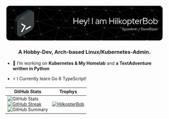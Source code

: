 <img src="./github-header-image.png" align="center" alt="github profile header image">

<h3 align="center">A Hobby-Dev, Arch-based Linux/Kubernetes-Admin.</h3>

- 🔭 I’m working on **Kubernetes & My Homelab** and **a TextAdventure written in Python**

- ⚡ I Currently learn Go 6 TypeScript!

| GitHub Stats | Trophys |
|----------|----------|
| ![GitHub Stats](http://github-profile-summary-cards.vercel.app/api/cards/stats?username=HilkopterBob&theme=tokyonight)  <br/> [![GitHub Streak](https://github-readme-streak-stats.herokuapp.com?user=HilkopterBob&theme=tokyonight&hide_border=true&date_format=j%20M%5B%20Y%5D&card_width=480)](https://git.io/streak-stats) <br/> ![GitHub Summary](http://github-profile-summary-cards.vercel.app/api/cards/profile-details?username=HilkopterBob&theme=tokyonight&column=3&margin-w=15&margin-h=15) | <p align="left"> <a href="https://github.com/ryo-ma/github-profile-trophy"><img src="https://github-profile-trophy.vercel.app/?username=HilkopterBob&column=3&margin-w=15&margin-h=15" alt="HilkopterBob" /></a> </p> |



